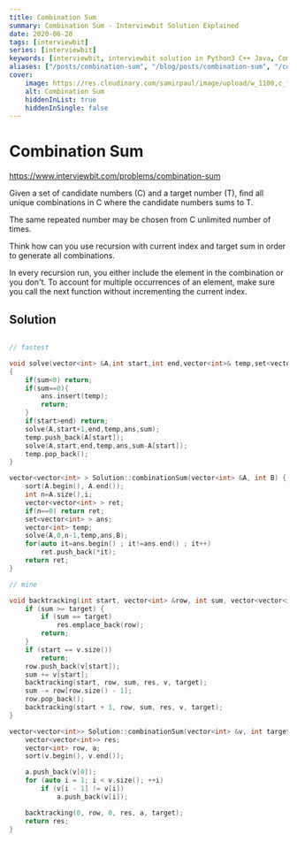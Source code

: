 ```yaml
---
title: Combination Sum
summary: Combination Sum - Interviewbit Solution Explained
date: 2020-06-20
tags: [interviewbit]
series: [interviewbit]
keywords: [interviewbit, interviewbit solution in Python3 C++ Java, Combination Sum solution]
aliases: ["/posts/combination-sum", "/blog/posts/combination-sum", "/combination-sum"]
cover:
    image: https://res.cloudinary.com/samirpaul/image/upload/w_1100,c_fit,co_rgb:FFFFFF,l_text:Arial_70_bold:Combination Sum - Solution Explained/problem-solving.webp
    alt: Combination Sum
    hiddenInList: true
    hiddenInSingle: false
---
```


# Combination Sum

https://www.interviewbit.com/problems/combination-sum


Given a set of candidate numbers (C) and a target number (T), find all unique combinations
in C where the candidate numbers sums to T.

The same repeated number may be chosen from C unlimited number of times.

 

Think how can you use recursion with current index and target sum in order to generate all combinations.


In every recursion run, you either include the element in the combination or you don't.
To account for multiple occurrences of an element, make sure you call
the next function without incrementing the current index.

## Solution

```cpp

// fastest

void solve(vector<int> &A,int start,int end,vector<int>& temp,set<vector<int> >& ans,int sum)
{
    if(sum<0) return;
    if(sum==0){
        ans.insert(temp);
        return;
    }
    if(start>end) return;
    solve(A,start+1,end,temp,ans,sum);
    temp.push_back(A[start]);
    solve(A,start,end,temp,ans,sum-A[start]);
    temp.pop_back();
}

vector<vector<int> > Solution::combinationSum(vector<int> &A, int B) {
    sort(A.begin(), A.end());
    int n=A.size(),i;
    vector<vector<int> > ret;
    if(n==0) return ret;
    set<vector<int> > ans;
    vector<int> temp;
    solve(A,0,n-1,temp,ans,B);
    for(auto it=ans.begin() ; it!=ans.end() ; it++)
        ret.push_back(*it);
    return ret;
}

// mine

void backtracking(int start, vector<int> &row, int sum, vector<vector<int>> &res, vector<int> &v, int target) {
    if (sum >= target) {
        if (sum == target)
            res.emplace_back(row);
        return;
    }
    if (start == v.size())
        return;
    row.push_back(v[start]);
    sum += v[start];
    backtracking(start, row, sum, res, v, target);
    sum -= row[row.size() - 1];
    row.pop_back();
    backtracking(start + 1, row, sum, res, v, target);
}

vector<vector<int>> Solution::combinationSum(vector<int> &v, int target) {
    vector<vector<int>> res;
    vector<int> row, a;
    sort(v.begin(), v.end());

    a.push_back(v[0]);
    for (auto i = 1; i < v.size(); ++i)
        if (v[i - 1] != v[i])
            a.push_back(v[i]);

    backtracking(0, row, 0, res, a, target);
    return res;
}
```